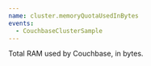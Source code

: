 ```yaml
---
name: cluster.memoryQuotaUsedInBytes
events:
  - CouchbaseClusterSample
---
```


Total RAM used by Couchbase, in bytes.